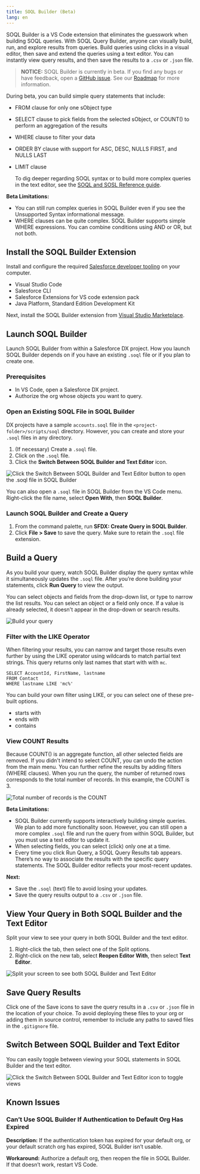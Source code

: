 ```yaml
---
title: SOQL Builder (Beta)
lang: en
---
```


SOQL Builder is a VS Code extension that eliminates the guesswork when building SOQL queries. With SOQL Query Builder, anyone can visually build, run, and explore results from queries. Build queries using clicks in a visual editor, then save and extend the queries using a text editor. You can instantly view query results, and then save the results to a `.csv` or `.json` file.

> **NOTICE:** SOQL Builder is currently in beta. If you find any bugs or have feedback, open a [GitHub issue](https://github.com/forcedotcom/soql-tooling/issues/new/choose). See our [Roadmap](https://github.com/forcedotcom/salesforcedx-vscode/wiki/Roadmap) for more information.

During beta, you can build simple query statements that include:

- FROM clause for only one sObject type
- SELECT clause to pick fields from the selected sObject, or COUNT() to perform an aggregation of the results
- WHERE clause to filter your data
- ORDER BY clause with support for ASC, DESC, NULLS FIRST, and NULLS LAST
- LIMIT clause

  To dig deeper regarding SOQL syntax or to build more complex queries in the text editor, see the [SOQL and SOSL Reference guide](https://developer.salesforce.com/docs/atlas.en-us.soql_sosl.meta/soql_sosl/sforce_api_calls_soql_sosl_intro.htm).

**Beta Limitations:**

- You can still run complex queries in SOQL Builder even if you see the Unsupported Syntax informational message.
- WHERE clauses can be quite complex. SOQL Builder supports simple WHERE expressions. You can combine conditions using AND or OR, but not both.

## Install the SOQL Builder Extension

Install and configure the required [Salesforce developer tooling](https://developer.salesforce.com/tools/vscode/en/getting-started/install) on your computer.

- Visual Studio Code
- Salesforce CLI
- Salesforce Extensions for VS code extension pack
- Java Platform, Standard Edition Development Kit

Next, install the SOQL Builder extension from [Visual Studio Marketplace](https://marketplace.visualstudio.com/items?itemName=salesforce.salesforcedx-vscode-soql).

## Launch SOQL Builder

Launch SOQL Builder from within a Salesforce DX project. How you launch SOQL Builder depends on if you have an existing `.soql` file or if you plan to create one.

### Prerequisites

- In VS Code, open a Salesforce DX project.
- Authorize the org whose objects you want to query.

### Open an Existing SOQL File in SOQL Builder

DX projects have a sample `accounts.soql` file in the `<project-folder>/scripts/soql` directory. However, you can create and store your `.soql` files in any directory.

1. (If necessary) Create a `.soql` file.
1. Click on the `.soql` file.
1. Click the **Switch Between SOQL Builder and Text Editor** icon.

![Click the Switch Between SOQL Builder and Text Editor button to open the .soql file in SOQL Builder](./images/soql-builder-open.gif)

You can also open a `.soql` file in SOQL Builder from the VS Code menu. Right-click the file name, select **Open With**, then **SOQL Builder**.

### Launch SOQL Builder and Create a Query

1. From the command palette, run **SFDX: Create Query in SOQL Builder**.
1. Click **File > Save** to save the query. Make sure to retain the `.soql` file extension.

## Build a Query

As you build your query, watch SOQL Builder display the query syntax while it simultaneously updates the `.soql` file. After you’re done building your statements, click **Run Query** to view the output.

You can select objects and fields from the drop-down list, or type to narrow the list results. You can select an object or a field only once. If a value is already selected, it doesn't appear in the drop-down or search results.

![Build your query](./images/soql-builder-build-a-query.gif)

### Filter with the LIKE Operator

When filtering your results, you can narrow and target those results even further by using the LIKE operator using wildcards to match partial text strings. This query returns only last names that start with with `mc`.

```
SELECT AccountId, FirstName, lastname
FROM Contact
WHERE lastname LIKE 'mc%'
```

You can build your own filter using LIKE, or you can select one of these pre-built options.

- starts with
- ends with
- contains

### View COUNT Results

Because COUNT() is an aggregate function, all other selected fields are removed. If you didn't intend to select COUNT, you can undo the action from the main menu. You can further refine the results by adding filters (WHERE clauses). When you run the query, the number of returned rows corresponds to the total number of records. In this example, the COUNT is 3.

![Total number of records is the COUNT](./images/soql-builder-count.png)

<!-- **Tip:** If using the text editor to build your query, you can validate your syntax by turning on the SOQL Editor Remote Checks setting. ekapner update, 2/2/2021: this setting not ready for GA-->

**Beta Limitations:**

- SOQL Builder currently supports interactively building simple queries. We plan to add more functionality soon. However, you can still open a more complex `.soql` file and run the query from within SOQL Builder, but you must use a text editor to update it.
- When selecting fields, you can select (click) only one at a time.
- Every time you click Run Query, a SOQL Query Results tab appears. There’s no way to associate the results with the specific query statements. The SOQL Builder editor reflects your most-recent updates.

**Next:**

- Save the `.soql` (text) file to avoid losing your updates.
- Save the query results output to a `.csv` or `.json` file.

## View Your Query in Both SOQL Builder and the Text Editor

Split your view to see your query in both SOQL Builder and the text editor.

1. Right-click the tab, then select one of the Split options.
1. Right-click on the new tab, select **Reopen Editor With**, then select **Text Editor**.

![Split your screen to see both SOQL Builder and Text Editor](./images/soql-builder-split-panels.gif)

## Save Query Results

Click one of the Save icons to save the query results in a `.csv` or `.json` file in the location of your choice. To avoid deploying these files to your org or adding them in source control, remember to include any paths to saved files in the `.gitignore` file.

## Switch Between SOQL Builder and Text Editor

You can easily toggle between viewing your SOQL statements in SOQL Builder and the text editor.

![Click the Switch Between SOQL Builder and Text Editor icon to toggle views](./images/soql-toggle.png)

## Known Issues

### Can’t Use SOQL Builder If Authentication to Default Org Has Expired

**Description:** If the authentication token has expired for your default org, or your default scratch org has expired, SOQL Builder isn’t usable.

**Workaround:** Authorize a default org, then reopen the file in SOQL Builder. If that doesn’t work, restart VS Code.
